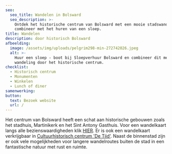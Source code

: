 ```yaml
---
seo:
  seo_title: Wandelen in Bolsward
  seo_description: >-
    Ontdek het historische centrum van Bolsward met een mooie stadswandeling en
    combineer met het huren van een sloep.
title: Wandelen
description: door historisch Bolsward
afbeelding:
  image: /assets/img/uploads/pelgrim298-min-272742026.jpeg
  alt: >-
    Huur een sloep - boot bij Sloepverhuur Bolsward en combineer dit met een
    wandeling door het historische centrum.
checklist:
  - Historisch centrum
  - Monumenten
  - Winkelen
  - Lunch of diner
samenwerking:
button:
  text: Bezoek website
  url: /
---
```


Het centrum van Bolsward heeft een schat aan historische gebouwen zoals het stadhuis, Martinikerk en het Sint Antony Gasthuis. Voor een wandelkaart langs alle bezienswaardigheden klik <a target="_blank" rel="noopener" href="https://www.wandelenindeventer.nl/phocadownload/userupload/Wandelingen/Binnenland/Stadswandeling%20Bolsward.pdf">HIER</a>. Er is ook een wandelkaart verkrijgbaar in <a target="_blank" rel="noopener" href="https://detiid.nl">Cultuurhistorisch centrum 'De Tiid'</a>. Naast de binnenstad zijn er ook vele mogelijkheden voor langere wandelroutes buiten de stad in een fantastische natuur met rust en ruimte.&nbsp;
